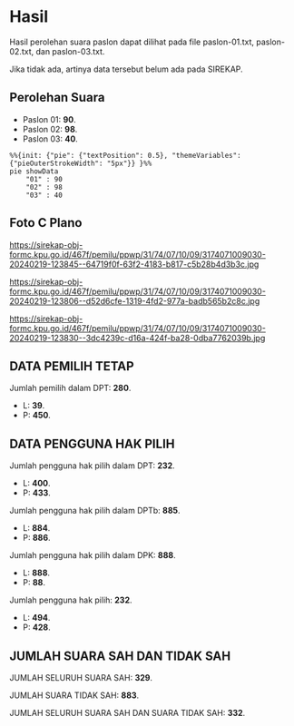 # Hasil

Hasil perolehan suara paslon dapat dilihat pada file paslon-01.txt, paslon-02.txt, dan paslon-03.txt.

Jika tidak ada, artinya data tersebut belum ada pada SIREKAP.

## Perolehan Suara

 * Paslon 01: **90**.
 * Paslon 02: **98**.
 * Paslon 03: **40**.

```mermaid
%%{init: {"pie": {"textPosition": 0.5}, "themeVariables": {"pieOuterStrokeWidth": "5px"}} }%%
pie showData
    "01" : 90
    "02" : 98
    "03" : 40
```
## Foto C Plano

https://sirekap-obj-formc.kpu.go.id/467f/pemilu/ppwp/31/74/07/10/09/3174071009030-20240219-123845--64719f0f-63f2-4183-b817-c5b28b4d3b3c.jpg

https://sirekap-obj-formc.kpu.go.id/467f/pemilu/ppwp/31/74/07/10/09/3174071009030-20240219-123806--d52d6cfe-1319-4fd2-977a-badb565b2c8c.jpg

https://sirekap-obj-formc.kpu.go.id/467f/pemilu/ppwp/31/74/07/10/09/3174071009030-20240219-123830--3dc4239c-d16a-424f-ba28-0dba7762039b.jpg

## DATA PEMILIH TETAP

Jumlah pemilih dalam DPT: **280**.
 * L: **39**.
 * P: **450**.

## DATA PENGGUNA HAK PILIH

Jumlah pengguna hak pilih dalam DPT: **232**.
 * L: **400**.
 * P: **433**.

Jumlah pengguna hak pilih dalam DPTb: **885**.
 * L: **884**.
 * P: **886**.

Jumlah pengguna hak pilih dalam DPK: **888**.
 * L: **888**.
 * P: **88**.

Jumlah pengguna hak pilih: **232**.
 * L: **494**.
 * P: **428**.

## JUMLAH SUARA SAH DAN TIDAK SAH

JUMLAH SELURUH SUARA SAH: **329**.

JUMLAH SUARA TIDAK SAH: **883**.

JUMLAH SELURUH SUARA SAH DAN SUARA TIDAK SAH: **332**.
